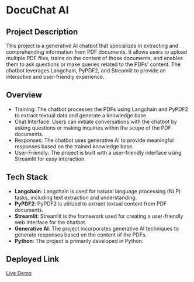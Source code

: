 # DocuChat AI

## Project Description
This project is a generative AI chatbot that specializes in extracting and comprehending information from PDF documents. It allows users to upload multiple PDF files, trains on the content of those documents, and enables them to ask questions or make queries related to the PDFs' content. The chatbot leverages Langchain, PyPDF2, and Streamlit to provide an interactive and user-friendly experience.

## Overview
- Training: The chatbot processes the PDFs using Langchain and PyPDF2 to extract textual data and generate a knowledge base.
- Chat Interface: Users can initiate conversations with the chatbot by asking questions or making inquiries within the scope of the PDF documents.
- Responses: The chatbot uses generative AI to provide meaningful responses based on the trained knowledge base.
- User-Friendly: The project is built with a user-friendly interface using Streamlit for easy interaction.

## Tech Stack
- **Langchain**: Langchain is used for natural language processing (NLP) tasks, including text extraction and understanding.
- **PyPDF2**: PyPDF2 is utilized to extract textual content from PDF documents.
- **Streamlit**: Streamlit is the framework used for creating a user-friendly web interface for the chatbot.
- **Generative AI**: The project incorporates generative AI techniques to generate responses based on the content of the PDFs.
- **Python**: The project is primarily developed in Python.

## Deployed Link
[Live Demo](https://docuchat-ai-sg.streamlit.app/)